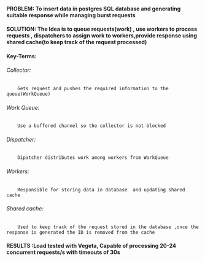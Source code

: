 #### PROBLEM: To insert data in postgres SQL database and generating suitable response while managing burst requests

#### SOLUTION: The Idea is to queue requests(work) , use workers to process requests , dispatchers to assign work to workers,provide response using shared cache(to keep track of the request processed) 

#### Key-Terms:
###### Collector:
        Gets request and pushes the required information to the queue(WorkQueue)
###### Work Queue:
        Use a buffered channel so the collector is not blocked
###### Dispatcher:
        Dipatcher distributes work among workers from WorkQueue
###### Workers:
        Responsible for storing data in database  and updating shared cache
###### Shared cache:
        Used to keep track of the request stored in the database ,once the response is generated the ID is removed from the cache

#### RESULTS :Load tested with Vegeta, Capable of processing 20-24 concurrent requests/s with timeouts of 30s
    
